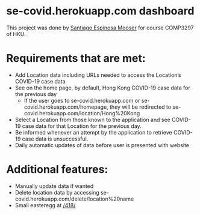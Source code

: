 # se-covid.herokuapp.com dashboard

This project was done by [Santiago Espinosa Mooser](github.com/santiago-espinosa) for course COMP3297 of HKU.

# Requirements that are met:

- Add Location data including URLs needed to access the Location’s COVID-19 case data
- See on the home page, by default, Hong Kong COVID-19 case data for the previous day
  - If the user goes to se-covid.herokuapp.com or se-covid.herokuapp.com/homepage, they will be redirected to se-covid.herokuapp.com/location/Hong%20Kong
- Select a Location from those known to the application and see COVID-19 case data for that Location for the previous day.
- Be informed whenever an attempt by the application to retrieve COVID-19 case data is unsuccessful.
- Daily automatic updates of data before user is presented with website

# Additional features:

- Manually update data if wanted
- Delete location data by accessing se-covid.herokuapp.com/delete/location%20name
- Small easteregg at [/418/](se-covid.herokuapp.com/418)